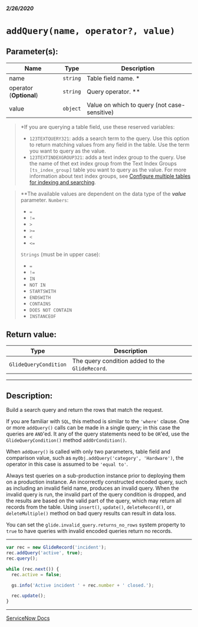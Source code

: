 ##### 2/26/2020
# `addQuery(name, operator?, value)`
## Parameter(s):
| Name | Type | Description |
|---|---|---|
| name | `string` | Table field name. * |
| operator (**Optional**) | `string` | Query operator. ** |
| value | `object` | Value on which to query (not case-sensitive) |

  > *If you are querying a table field, use these reserved variables:
  >   * `123TEXTQUERY321`: adds a search term to the query.  Use this option to return matching values from any field in the table.  Use the term you want to query as the value.
  >   * `123TEXTINDEXGROUP321`: adds a text index group to the query.  Use the name of thet ext index group from the Text Index Groups `[ts_index_group]` table you want to query as the value.  For more information about text index groups, see [Configure multiple tables for indexing and searching](https://docs.servicenow.com/bundle/newyork-platform-administration/page/administer/search-administration/task/index-multiple-tables.html?_ga=2.234091230.1171876991.1582561484-1125510295.1570109335).

  > **The available values are dependent on the data type of the **_value_** parameter.
  > `Numbers`:
  >   * `=`
  >   * `!=`
  >   * `>`
  >   * `>=`
  >   * `<`
  >   * `<=`
  >
  > `Strings` (must be in upper case):
  >   * `=`
  >   * `!=`
  >   * `IN`
  >   * `NOT IN`
  >   * `STARTSWITH`
  >   * `ENDSWITH`
  >   * `CONTAINS`
  >   * `DOES NOT CONTAIN`
  >   * `INSTANCEOF`

## Return value:
| Type | Description |
|---|---|
| `GlideQueryCondition` | The query condition added to the `GlideRecord`. |

---

## Description:
Build a search query and return the rows that match the request.

If you are familiar with `SQL`, this method is similar to the `'where'` clause.  One or more `addQuery()` calls can be made in a single query; in this case the queries are `AND`'ed.  It any of the query statements need to be `OR`'ed, use the `GlideQueryCondition()` method `addOrCondition()`.

When `addQuery()` is called with only two parameters, table field and comparison value, such as `myObj.addQuery('category', 'Hardware')`, the operator in this case is assumed to be `'equal to'`.

Always test queries on a sub-production instance prior to deploying them on a production instance.  An incorrectly constructed encoded query, such as including an invalid field name, produces an invalid query.  When the invalid query is run, the invalid part of the query condition is dropped, and the results are based on the valid part of the query, which may return all records from the table.  Using `insert()`, `update()`, `deleteRecord()`, or `deleteMultiple()` method on bad query results can result in data loss.

You can set the `glide.invalid_query.returns_no_rows` system property to `true` to have queries with invalid encoded queries return no records.

---

```js
var rec = new GlideRecord('incident');
rec.addQuery('active', true);
rec.query();

while (rec.next()) {
  rec.active = false;

  gs.info('Active incident ' + rec.number + ' closed.');

  rec.update();
}
```

---

[ServiceNow Docs](https://developer.servicenow.com/app.do#!/api_doc?v=newyork&id=r_ScopedGlideRecordAddQuery_String_Object)